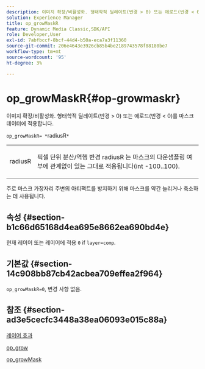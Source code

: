 ```yaml
---
description: 이미지 확장/비활성화. 형태학적 딜레이트(반경 > 0) 또는 에로드(반경 < 0)를 마스크 데이터에 적용합니다.
solution: Experience Manager
title: op_growMaskR
feature: Dynamic Media Classic,SDK/API
role: Developer,User
exl-id: 7abfbccf-8bcf-44d4-b50a-eca7a3f11360
source-git-commit: 206e4643e3926cb85b4be2189743578f88180be7
workflow-type: tm+mt
source-wordcount: '95'
ht-degree: 3%

---
```


# op_growMaskR{#op-growmaskr}

이미지 확장/비활성화. 형태학적 딜레이트(반경 > 0) 또는 에로드(반경 &lt; 0)를 마스크 데이터에 적용합니다.

`op_growMaskR= *`radiusR`*`

<table id="simpletable_3BAA4523D29E447FA7A4C9009B3E8344"> 
 <tr class="strow"> 
  <td class="stentry"> <p><span class="codeph"><span class="varname"> radiusR</span></span> </p> </td> 
  <td class="stentry"> <p>픽셀 단위 분산/역행 반경 <span class="codeph"><span class="varname"> radiusR</span></span> 는 마스크의 다운샘플링 여부에 관계없이 있는 그대로 적용됩니다(int -100..100). </p></td> 
 </tr> 
</table>

주로 마스크 가장자리 주변의 아티팩트를 방지하기 위해 마스크를 약간 늘리거나 축소하는 데 사용됩니다.

## 속성 {#section-b1c66d65168d4ea695e8662ea690bd4e}

현재 레이어 또는 레이어에 적용 `0` if `layer=comp`.

## 기본값 {#section-14c908bb87cb42acbea709effea2f964}

`op_growMaskR=0`, 변경 사항 없음.

## 참조 {#section-ad3e5cecfc3448a38ea06093e015c88a}

[레이어 효과](../../../../../is-api/http-ref/image-serving-api-ref/c-http-protocol-reference/c-syntax-and-features/r-layer-effects.md#reference-82a6b5311b3d4471ad2799adb3b2201c)

[op_grow](../../../../../is-api/http-ref/image-serving-api-ref/c-http-protocol-reference/c-command-reference/r-op-grow.md#reference-f95f3291c78c42b9a34b1b7e177e739a)

[op_growMask](../../../../../is-api/http-ref/image-serving-api-ref/c-http-protocol-reference/c-command-reference/r-op-growmask.md#reference-f0f9000af3ae43aba73d3ac1826710a1)

